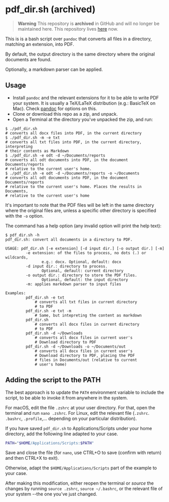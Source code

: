 # pdf_dir.sh (archived)
> **Warning**
> This repository is **archived** in GitHub and will no longer be maintained here.
> This repository lives [here](https://forja.gvisoc.com/gabriel/pdf_dir) now.

This is is a bash script over `pandoc` that converts all files in a directory, matching an extension, into PDF. 

By default, the output directory is the same directory where the original documents are found.

Optionally, a markdown parser can be applied.

## Usage
- Install `pandoc` and the relevant extensions for it to be able to write PDF your system. It is usually a TeX/LaTeX distribution (e.g.: BasicTeX on Mac). Check [pandoc](https://pandoc.org/installing.html) for options on this.
- Clone or download this repo as a zip, and unpack. 
- Open a Terminal at the directory you've unpacked the zip, and run:

```shell
$ ./pdf_dir.sh 
# converts all docx files into PDF, in the current directory
$ ./pdf_dir.sh -m -e txt 
# converts all txt files into PDF, in the current directory, interpreting
# their contents as Markdown
$ ./pdf_dir.sh -e odt -d ~/Documents/reports 
# converts all odt documents into PDF, in the document Documents/reports
# relative to the current user's home.
$ ./pdf_dir.sh -e odt -d ~/Documents/reports -o ~/Documents
# converts all odt documents into PDF, in the document Documents/reports 
# relative to the current user's home. Places the results in Documents, 
# relative to the current user's home
```

It's important to note that the PDF files will be left in the same directory where the original files are, unless a specific other directory is specified with the `-o` option.

The command has a help option (any invalid option will print the help text):

```shell
$ pdf_dir.sh -h
pdf_dir.sh: convert all documents in a directory to PDF.

USAGE: pdf_dir.sh [-e extension] [-d input dir.] [-o output dir.] [-m]
         -e extension: of the files to process, no dots (.) or wildcards,
                e.g.: docx. Optional, default: docx
         -d input dir.: directory to process.
                Optional, default: current directory
         -o output dir.: directory to store the PDF files.
                Optional, default: the input directory
         -m: applies markdown parser to input files

Examples:
         pdf_dir.sh -e txt
             # converts all txt files in current directory
             # to PDF
         pdf_dir.sh -e txt -m
             # Same, but intepreting the content as markdown
         pdf_dir.sh
             # converts all docx files in current directory
             # to PDF
         pdf_dir.sh -d ~/Downloads
             # converts all docx files in current user's
             # Download directory to PDF
         pdf_dir.sh -d ~/Downloads -o ~/Documents/out
             # converts all docx files in current user's
             # Download directory to PDF, placing the PDF
             # files in Documents/out (relative to current
             # user's home)

```

## Adding the script to the PATH
The best approach is to update the `PATH` environment variable to include the script, to be able to invoke it from anywhere in the system.

For macOS, edit the file `.zshrc` at your user directory. For that, open the terminal and run `nano .zshrc`. For Linux, edit the relevant file (`.zshrc`. `.bashrc`, `.profile`,... depending on your particular distribution).

If you have saved `pdf_dir.sh` to Applications/Scripts under your home directory, add the following line adapted to your case.
```bash
PATH="$HOME/Applications/Scripts:$PATH"
```

Save and close the file (for `nano`, use CTRL+O to save (confirm with return) and then CTRL+X to exit).

Otherwise, adapt the `$HOME/Applications/Scripts` part of the example to your case.

After making this modification, either reopen the terminal or *source* the changes by running `source .zshrc`, `source ~/.bashrc`, or the relevant file of your system --the one you've just changed.
